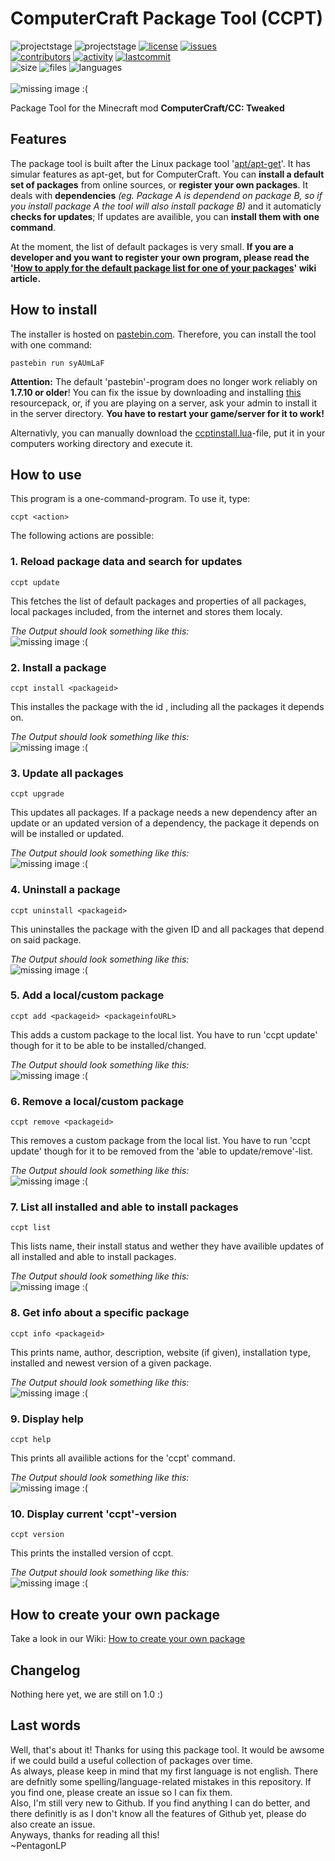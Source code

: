 # ComputerCraft Package Tool (CCPT)
![projectstage](https://img.shields.io/badge/project%20stage-alpha-yellow)
![projectstage](https://img.shields.io/badge/version-1.0-yellow)
[![license](https://img.shields.io/github/license/PentagonLP/ccpt)](https://github.com/PentagonLP/ccpt/blob/main/LICENSE)
[![issues](https://img.shields.io/github/issues/PentagonLP/ccpt)](https://github.com/PentagonLP/ccpt/issues)<br>
[![contributors](https://img.shields.io/github/contributors/PentagonLP/ccpt)](https://github.com/PentagonLP/ccpt/graphs/contributors)
[![activity](https://img.shields.io/github/commit-activity/m/PentagonLP/ccpt)](https://github.com/PentagonLP/ccpt/commits/main)
[![lastcommit](https://img.shields.io/github/last-commit/PentagonLP/ccpt)](https://github.com/PentagonLP/ccpt/commits/main)<br>
![size](https://img.shields.io/github/languages/code-size/PentagonLP/ccpt)
![files](https://img.shields.io/github/directory-file-count/PentagonLP/ccpt)
![languages](https://img.shields.io/github/languages/count/PentagonLP/ccpt)<br>
<br><img
    alt="missing image :("
    src="https://raw.githubusercontent.com/PentagonLP/ccpt/main/img/social-preview.gif"
/><br>


Package Tool for the Minecraft mod **ComputerCraft/CC: Tweaked**  

## Features
The package tool is built after the Linux package tool '[apt/apt-get](https://salsa.debian.org/apt-team/apt)'. It has simular features as apt-get, but for ComputerCraft. You can **install a default set of packages** from online sources, or **register your own packages**. It deals with **dependencies** *(eg. Package A is dependend on package B, so if you install package A the tool will also install package B)* and it automaticly **checks for updates**; If updates are availible, you can **install them with one command**.<br>

At the moment, the list of default packages is very small. **If you are a developer and you want to register your own program, please read the '[How to apply for the default package list for one of your packages](https://github.com/PentagonLP/ccpt/wiki/How-to-apply-for-the-default-package-list-for-one-of-your-packages)' wiki article.**
## How to install 
The installer is hosted on [pastebin.com](https://pastebin.com). Therefore, you can install the tool with one command:
```
pastebin run syAUmLaF
```
**Attention:** The default 'pastebin'-program does no longer work reliably on **1.7.10 or older**! You can fix the issue by downloading and installing [this](https://github.com/SquidDev-CC/FAQBot-CC/raw/786214ba08d8ccc7cbd11eb1d921e82327dee9a8/etc/cc-pastebin-fix.zip) resourcepack, or, if you are playing on a server, ask your admin to install it in the server directory. **You have to restart your game/server for it to work!**  

Alternativly, you can manually download the [ccptinstall.lua](https://github.com/PentagonLP/ccpt/blob/main/ccptinstall.lua)-file, put it in your computers working directory and execute it.
## How to use
This program is a one-command-program. To use it, type:
```
ccpt <action>
```
The following actions are possible:  

### **1. Reload package data and search for updates**  
```
ccpt update
```
This fetches the list of default packages and properties of all packages, local packages included, from the internet and stores them localy.  


*The Output should look something like this:*
<br><img
    alt="missing image :("
    src="https://raw.githubusercontent.com/PentagonLP/ccpt/main/img/ccpt_update.png"
/><br>

### **2. Install a package**
```
ccpt install <packageid>
```
This installes the package with the id <packageid>, including all the packages it depends on.  
 
 
*The Output should look something like this:*
<br><img
    alt="missing image :("
    src="https://raw.githubusercontent.com/PentagonLP/ccpt/main/img/ccpt_install.png"
/><br>
 
### **3. Update all packages**  
```
ccpt upgrade
```
This updates all packages. If a package needs a new dependency after an update or an updated version of a dependency, the package it depends on will be installed or updated.  
 
 
*The Output should look something like this:*
<br><img
    alt="missing image :("
    src="https://raw.githubusercontent.com/PentagonLP/ccpt/main/img/ccpt_upgrade.png"
/><br>

### **4. Uninstall a package**  
```
ccpt uninstall <packageid>
```
This uninstalles the package with the given ID and all packages that depend on said package.  
 
 
*The Output should look something like this:*
<br><img
    alt="missing image :("
    src="https://raw.githubusercontent.com/PentagonLP/ccpt/main/img/ccpt_uninstall.png"
/><br>

### **5. Add a local/custom package**
```
ccpt add <packageid> <packageinfoURL>
```
This adds a custom package to the local list. You have to run 'ccpt update' though for it to be able to be installed/changed.  
 
 
*The Output should look something like this:*
<br><img
    alt="missing image :("
    src="https://raw.githubusercontent.com/PentagonLP/ccpt/main/img/ccpt_add.png"
/><br>

### **6. Remove a local/custom package**
```
ccpt remove <packageid>
```
This removes a custom package from the local list. You have to run 'ccpt update' though for it to be removed from the 'able to update/remove'-list.  
 
 
*The Output should look something like this:*
<br><img
    alt="missing image :("
    src="https://raw.githubusercontent.com/PentagonLP/ccpt/main/img/ccpt_remove.png"
/><br>

### **7. List all installed and able to install packages**
```
ccpt list
```
This lists name, their install status and wether they have availible updates of all installed and able to install packages.  

 
*The Output should look something like this:*
<br><img
    alt="missing image :("
    src="https://raw.githubusercontent.com/PentagonLP/ccpt/main/img/ccpt_list.png"
/><br>

### **8. Get info about a specific package**
```
ccpt info <packageid>
```
This prints name, author, description, website (if given), installation type, installed and newest version of a given package.  

 
*The Output should look something like this:*
<br><img
    alt="missing image :("
    src="https://raw.githubusercontent.com/PentagonLP/ccpt/main/img/ccpt_info.png"
/><br>

### **9. Display help**
```
ccpt help
```
This prints all availible actions for the 'ccpt' command.  
 
*The Output should look something like this:*
<br><img
    alt="missing image :("
    src="https://raw.githubusercontent.com/PentagonLP/ccpt/main/img/ccpt_help.png"
/><br>

### **10. Display current 'ccpt'-version**
```
ccpt version
```
This prints the installed version of ccpt.  
 
*The Output should look something like this:*
<br><img
    alt="missing image :("
    src="https://raw.githubusercontent.com/PentagonLP/ccpt/main/img/ccpt_version.png"
/><br>
## How to create your own package
Take a look in our Wiki: [How to create your own package](https://github.com/PentagonLP/ccpt/wiki/Create-your-own-package)
## Changelog
 Nothing here yet, we are still on 1.0 :)
## Last words
Well, that's about it! Thanks for using this package tool. It would be awsome if we could build a useful collection of packages over time.  
As always, please keep in mind that my first language is not english. There are defnitly some spelling/language-related mistakes in this repository. If you find one, please create an issue so I can fix them.  
Also, I'm still very new to Github. If you find anything I can do better, and there definitly is as I don't know all the features of Github yet, please do also create an issue.  
Anyways, thanks for reading all this!  
~PentagonLP

